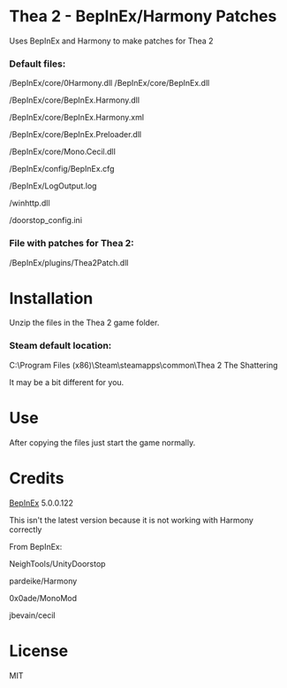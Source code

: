 # Thea 2 - BepInEx/Harmony Patches

Uses BepInEx and Harmony to make patches for Thea 2

### Default files:

/BepInEx/core/0Harmony.dll
/BepInEx/core/BepInEx.dll

/BepInEx/core/BepInEx.Harmony.dll

/BepInEx/core/BepInEx.Harmony.xml

/BepInEx/core/BepInEx.Preloader.dll

/BepInEx/core/Mono.Cecil.dll

/BepInEx/config/BepInEx.cfg

/BepInEx/LogOutput.log

/winhttp.dll

/doorstop_config.ini


### File with patches for Thea 2:

/BepInEx/plugins/Thea2Patch.dll




# Installation

Unzip the files in the Thea 2 game folder.

### Steam default location:

C:\Program Files (x86)\Steam\steamapps\common\Thea 2 The Shattering


It may be a bit different for you.



# Use

After copying the files just start the game normally.



# Credits

[BepInEx](https://github.com/BepInEx/BepInEx) 5.0.0.122

This isn't the latest version because it is not working with Harmony correctly

From BepInEx:

NeighTools/UnityDoorstop

pardeike/Harmony

0x0ade/MonoMod

jbevain/cecil


# License

MIT
